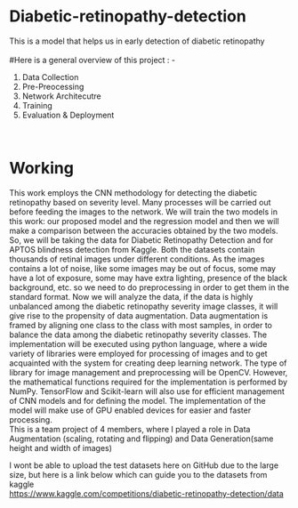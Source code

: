 # Diabetic-retinopathy-detection
This is a model that helps us in early detection of diabetic retinopathy<br><br>
#Here is a general overview of this project : -
1) Data Collection
2) Pre-Preocessing
3) Network Architecutre
4) Training
5) Evaluation & Deployment
<br>

<h1>Working </h1>
This work employs the CNN methodology for detecting the diabetic retinopathy based on severity level. Many processes will be carried out before feeding the images to the network. 
We will train the two models in this work: our proposed model and the regression model and then we will make a comparison between the accuracies obtained by the two models.
So, we will be taking the data for Diabetic Retinopathy Detection and for APTOS blindness detection from Kaggle. Both the datasets contain thousands of retinal images under different conditions. As the images contains a lot of noise, like some images may be out of focus, some may have a lot of exposure, some may have extra lighting, presence of the black background, etc. so we need to do preprocessing in order to get them in the standard format. Now we will analyze the data, if the data is highly unbalanced among the diabetic retinopathy severity image classes, it will give rise to the propensity of data augmentation. Data augmentation is framed by aligning one class to the class with most samples, in order to balance the data among the diabetic retinopathy severity classes. The implementation will be executed using python language, where a wide variety of libraries were employed for processing of images and to get acquainted with the system for creating deep learning network. The type of library for image management and preprocessing will be OpenCV.
However, the mathematical functions required for the implementation is performed by NumPy. TensorFlow and Scikit-learn will also use for efficient management of CNN models and for defining the model. The implementation of the model will make use of GPU enabled devices for easier and faster processing.
<br>
This is a team project of 4 members, where I played a role in Data Augmentation (scaling, rotating and flipping) and Data Generation(same height and width of images)

I wont be able to upload the test datasets here on GitHub due to the large size, but here is a link below which can guide you to the datasets from kaggle <br>
https://www.kaggle.com/competitions/diabetic-retinopathy-detection/data


